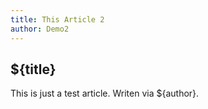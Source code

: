 ```yaml
---
title: This Article 2
author: Demo2
---
```



## ${title}


This is just a test article. Writen via ${author}.
